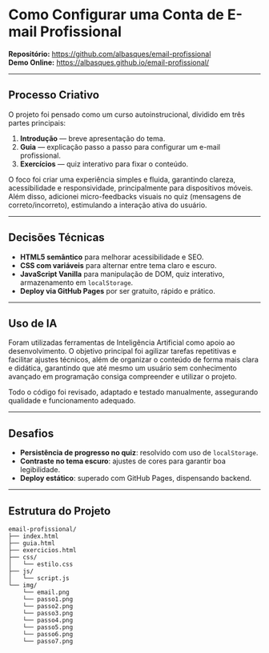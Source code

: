 # Como Configurar uma Conta de E-mail Profissional

**Repositório:** https://github.com/albasques/email-profissional  
**Demo Online:** https://albasques.github.io/email-profissional/

---

## Processo Criativo
O projeto foi pensado como um curso autoinstrucional, dividido em três partes principais:  
1. **Introdução** — breve apresentação do tema.  
2. **Guia** — explicação passo a passo para configurar um e-mail profissional.  
3. **Exercícios** — quiz interativo para fixar o conteúdo.  

O foco foi criar uma experiência simples e fluida, garantindo clareza, acessibilidade e responsividade, principalmente para dispositivos móveis.  
Além disso, adicionei micro-feedbacks visuais no quiz (mensagens de correto/incorreto), estimulando a interação ativa do usuário.

---

## Decisões Técnicas
- **HTML5 semântico** para melhorar acessibilidade e SEO.  
- **CSS com variáveis** para alternar entre tema claro e escuro.  
- **JavaScript Vanilla** para manipulação de DOM, quiz interativo, armazenamento em `localStorage`.  
- **Deploy via GitHub Pages** por ser gratuito, rápido e prático.  

---

## Uso de IA
Foram utilizadas ferramentas de Inteligência Artificial como apoio ao desenvolvimento.
O objetivo principal foi agilizar tarefas repetitivas e facilitar ajustes técnicos, além de organizar o conteúdo de forma mais clara e didática, garantindo que até mesmo um usuário sem conhecimento avançado em programação consiga compreender e utilizar o projeto.

Todo o código foi revisado, adaptado e testado manualmente, assegurando qualidade e funcionamento adequado.

---

## Desafios
- **Persistência de progresso no quiz**: resolvido com uso de `localStorage`.  
- **Contraste no tema escuro**: ajustes de cores para garantir boa legibilidade.  
- **Deploy estático**: superado com GitHub Pages, dispensando backend.  

---

## Estrutura do Projeto

```plaintext
email-profissional/
├── index.html
├── guia.html
├── exercicios.html
├── css/
│   └── estilo.css
├── js/
│   └── script.js
└── img/
    └── email.png
    └── passo1.png
    └── passo2.png
    └── passo3.png
    └── passo4.png
    └── passo5.png
    └── passo6.png
    └── passo7.png

